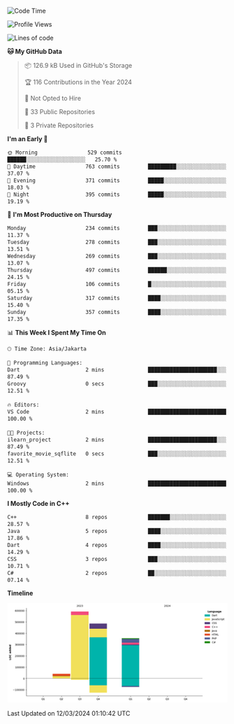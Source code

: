 <!--START_SECTION:waka-->
![Code Time](http://img.shields.io/badge/Code%20Time-57%20hrs%2029%20mins-blue)

![Profile Views](http://img.shields.io/badge/Profile%20Views-26-blue)

![Lines of code](https://img.shields.io/badge/From%20Hello%20World%20I%27ve%20Written-1.5%20million%20lines%20of%20code-blue)

**🐱 My GitHub Data** 

> 📦 126.9 kB Used in GitHub's Storage 
 > 
> 🏆 116 Contributions in the Year 2024
 > 
> 🚫 Not Opted to Hire
 > 
> 📜 33 Public Repositories 
 > 
> 🔑 3 Private Repositories 
 > 
**I'm an Early 🐤** 

```text
🌞 Morning                529 commits         ██████░░░░░░░░░░░░░░░░░░░   25.70 % 
🌆 Daytime                763 commits         █████████░░░░░░░░░░░░░░░░   37.07 % 
🌃 Evening                371 commits         █████░░░░░░░░░░░░░░░░░░░░   18.03 % 
🌙 Night                  395 commits         █████░░░░░░░░░░░░░░░░░░░░   19.19 % 
```
📅 **I'm Most Productive on Thursday** 

```text
Monday                   234 commits         ███░░░░░░░░░░░░░░░░░░░░░░   11.37 % 
Tuesday                  278 commits         ███░░░░░░░░░░░░░░░░░░░░░░   13.51 % 
Wednesday                269 commits         ███░░░░░░░░░░░░░░░░░░░░░░   13.07 % 
Thursday                 497 commits         ██████░░░░░░░░░░░░░░░░░░░   24.15 % 
Friday                   106 commits         █░░░░░░░░░░░░░░░░░░░░░░░░   05.15 % 
Saturday                 317 commits         ████░░░░░░░░░░░░░░░░░░░░░   15.40 % 
Sunday                   357 commits         ████░░░░░░░░░░░░░░░░░░░░░   17.35 % 
```


📊 **This Week I Spent My Time On** 

```text
🕑︎ Time Zone: Asia/Jakarta

💬 Programming Languages: 
Dart                     2 mins              ██████████████████████░░░   87.49 % 
Groovy                   0 secs              ███░░░░░░░░░░░░░░░░░░░░░░   12.51 % 

🔥 Editors: 
VS Code                  2 mins              █████████████████████████   100.00 % 

🐱‍💻 Projects: 
ilearn_project           2 mins              ██████████████████████░░░   87.49 % 
favorite_movie_sqflite   0 secs              ███░░░░░░░░░░░░░░░░░░░░░░   12.51 % 

💻 Operating System: 
Windows                  2 mins              █████████████████████████   100.00 % 
```

**I Mostly Code in C++** 

```text
C++                      8 repos             ███████░░░░░░░░░░░░░░░░░░   28.57 % 
Java                     5 repos             ████░░░░░░░░░░░░░░░░░░░░░   17.86 % 
Dart                     4 repos             ████░░░░░░░░░░░░░░░░░░░░░   14.29 % 
CSS                      3 repos             ███░░░░░░░░░░░░░░░░░░░░░░   10.71 % 
C#                       2 repos             ██░░░░░░░░░░░░░░░░░░░░░░░   07.14 % 
```



**Timeline**

![Lines of Code chart](https://raw.githubusercontent.com/PradiptaAhmad/PradiptaAhmad/main/assets/bar_graph.png)


 Last Updated on 12/03/2024 01:10:42 UTC
<!--END_SECTION:waka-->
